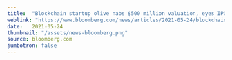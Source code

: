 ```yaml
---
title:  "Blockchain startup olive nabs $500 million valuation, eyes IPO "
weblink: "https://www.bloomberg.com/news/articles/2021-05-24/blockchain-startup-olive-nabs-500-million-valuation-eyes-ipo"
date:   2021-05-24
thumbnail: "/assets/news-bloomberg.png"
source: bloomberg.com
jumbotron: false
---
```

